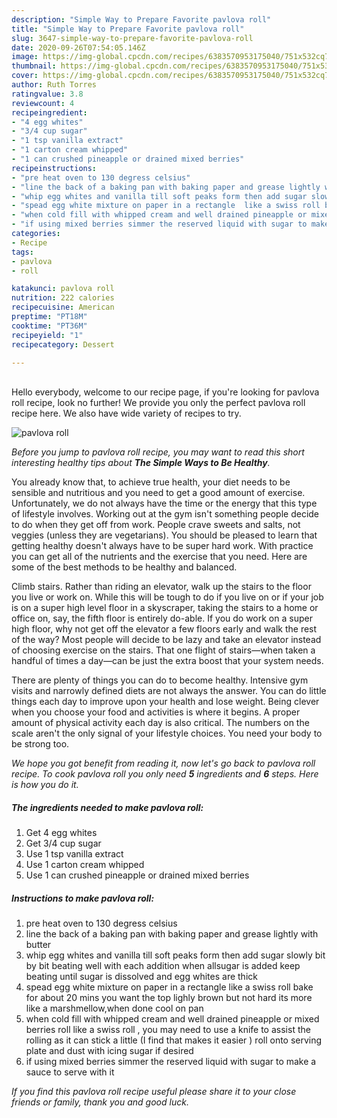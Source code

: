 ```yaml
---
description: "Simple Way to Prepare Favorite pavlova roll"
title: "Simple Way to Prepare Favorite pavlova roll"
slug: 3647-simple-way-to-prepare-favorite-pavlova-roll
date: 2020-09-26T07:54:05.146Z
image: https://img-global.cpcdn.com/recipes/6383570953175040/751x532cq70/pavlova-roll-recipe-main-photo.jpg
thumbnail: https://img-global.cpcdn.com/recipes/6383570953175040/751x532cq70/pavlova-roll-recipe-main-photo.jpg
cover: https://img-global.cpcdn.com/recipes/6383570953175040/751x532cq70/pavlova-roll-recipe-main-photo.jpg
author: Ruth Torres
ratingvalue: 3.8
reviewcount: 4
recipeingredient:
- "4 egg whites"
- "3/4 cup sugar"
- "1 tsp vanilla extract"
- "1 carton cream whipped"
- "1 can crushed pineapple or drained mixed berries"
recipeinstructions:
- "pre heat oven to 130 degress celsius"
- "line the back of a baking pan with baking paper and grease lightly with butter"
- "whip egg whites and vanilla till soft peaks form then add sugar slowly bit by bit beating well with each addition when allsugar is added keep beating until sugar is dissolved and egg whites are thick"
- "spead egg white mixture on paper in a rectangle  like a swiss roll bake for about 20 mins you want the top lighly brown but not hard  its more like a marshmellow,when done cool on pan"
- "when cold fill with whipped cream and well drained pineapple or mixed berries roll like a swiss roll , you may need to use a knife to assist the rolling as it can stick a little (I find that makes it easier ) roll onto serving plate and dust with icing sugar if desired"
- "if using mixed berries simmer the reserved liquid with sugar to make a sauce to serve with it"
categories:
- Recipe
tags:
- pavlova
- roll

katakunci: pavlova roll 
nutrition: 222 calories
recipecuisine: American
preptime: "PT18M"
cooktime: "PT36M"
recipeyield: "1"
recipecategory: Dessert

---
```

<br>
Hello everybody, welcome to our recipe page, if you're looking for pavlova roll recipe, look no further! We provide you only the perfect pavlova roll recipe here. We also have wide variety of recipes to try.
<br>


![pavlova roll](https://img-global.cpcdn.com/recipes/6383570953175040/751x532cq70/pavlova-roll-recipe-main-photo.jpg)

<i>Before you jump to pavlova roll recipe, you may want to read this short interesting healthy tips about <strong>The Simple Ways to Be Healthy</strong>.</i>

You already know that, to achieve true health, your diet needs to be sensible and nutritious and you need to get a good amount of exercise. Unfortunately, we do not always have the time or the energy that this type of lifestyle involves. Working out at the gym isn't something people decide to do when they get off from work. People crave sweets and salts, not veggies (unless they are vegetarians). You should be pleased to learn that getting healthy doesn't always have to be super hard work. With practice you can get all of the nutrients and the exercise that you need. Here are some of the best methods to be healthy and balanced.

Climb stairs. Rather than riding an elevator, walk up the stairs to the floor you live or work on. While this will be tough to do if you live on or if your job is on a super high level floor in a skyscraper, taking the stairs to a home or office on, say, the fifth floor is entirely do-able. If you do work on a super high floor, why not get off the elevator a few floors early and walk the rest of the way? Most people will decide to be lazy and take an elevator instead of choosing exercise on the stairs. That one flight of stairs—when taken a handful of times a day—can be just the extra boost that your system needs. 

There are plenty of things you can do to become healthy. Intensive gym visits and narrowly defined diets are not always the answer. You can do little things each day to improve upon your health and lose weight. Being clever when you choose your food and activities is where it begins. A proper amount of physical activity each day is also critical. The numbers on the scale aren't the only signal of your lifestyle choices. You need your body to be strong too. 


<i>We hope you got benefit from reading it, now let's go back to pavlova roll recipe. To cook pavlova roll you only need <strong>5</strong> ingredients and <strong>6</strong> steps. Here is how you do it.
</i>

##### The ingredients needed to make pavlova roll:

1. Get 4 egg whites
1. Get 3/4 cup sugar
1. Use 1 tsp vanilla extract
1. Use 1 carton cream whipped
1. Use 1 can crushed pineapple or drained mixed berries


##### Instructions to make pavlova roll:

1. pre heat oven to 130 degress celsius
1. line the back of a baking pan with baking paper and grease lightly with butter
1. whip egg whites and vanilla till soft peaks form then add sugar slowly bit by bit beating well with each addition when allsugar is added keep beating until sugar is dissolved and egg whites are thick
1. spead egg white mixture on paper in a rectangle  like a swiss roll bake for about 20 mins you want the top lighly brown but not hard  its more like a marshmellow,when done cool on pan
1. when cold fill with whipped cream and well drained pineapple or mixed berries roll like a swiss roll , you may need to use a knife to assist the rolling as it can stick a little (I find that makes it easier ) roll onto serving plate and dust with icing sugar if desired
1. if using mixed berries simmer the reserved liquid with sugar to make a sauce to serve with it


<i>If you find this pavlova roll recipe useful please share it to your close friends or family, thank you and good luck.</i>
